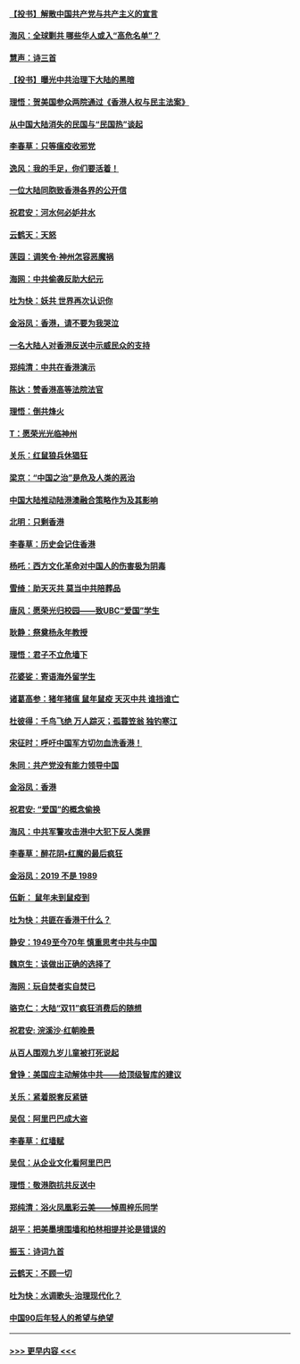 #### [【投书】解散中国共产党与共产主义的宣言](../pages/nsc993/n11679177.md?t=11252322) 
#### [海风：全球剿共 哪些华人或入“高危名单”？](../pages/nsc993/n11678617.md?t=11252322) 
#### [慧声：诗三首](../pages/nsc993/n11678848.md?t=11252322) 
#### [【投书】曝光中共治理下大陆的黑暗](../pages/nsc993/n11678674.md?t=11252322) 
#### [理悟：贺美国参众两院通过《香港人权与民主法案》](../pages/nsc993/n11678104.md?t=11252322) 
#### [从中国大陆消失的民国与“民国热”谈起](../pages/nsc993/n11678075.md?t=11252322) 
#### [李春草：只等瘟疫收邪党](../pages/nsc993/n11677308.md?t=11252322) 
#### [逸风：我的手足，你们要活着！](../pages/nsc993/n11676352.md?t=11252322) 
#### [一位大陆同胞致香港各界的公开信](../pages/nsc993/n11675761.md?t=11252322) 
#### [祝君安：河水何必妒井水](../pages/nsc993/n11675746.md?t=11252322) 
#### [云鹤天：天怒](../pages/nsc993/n11675718.md?t=11252322) 
#### [莲园：调笑令‧神州怎容恶魔祸](../pages/nsc993/n11675648.md?t=11252322) 
#### [海网：中共偷袭反助大纪元](../pages/nsc993/n11673515.md?t=11252322) 
#### [吐为快：妖共 世界再次认识你](../pages/nsc993/n11673506.md?t=11252322) 
#### [金浴凤：香港，请不要为我哭泣](../pages/nsc993/n11673248.md?t=11252322) 
#### [一名大陆人对香港反送中示威民众的支持](../pages/nsc993/n11672615.md?t=11252322) 
#### [郑纯清：中共在香港演示](../pages/nsc993/n11670539.md?t=11252322) 
#### [陈达：赞香港高等法院法官](../pages/nsc993/n11669542.md?t=11252322) 
#### [理悟：倒共烽火](../pages/nsc993/n11668844.md?t=11252322) 
#### [T：愿荣光光临神州](../pages/nsc993/n11668421.md?t=11252322) 
#### [关乐：红鼠狼兵休猖狂](../pages/nsc993/n11668378.md?t=11252322) 
#### [梁京：“中国之治”是危及人类的恶治](../pages/nsc993/n11668328.md?t=11252322) 
#### [中国大陆推动陆港澳融合策略作为及其影响](../pages/nsc993/n11668157.md?t=11252322) 
#### [北明：只剩香港](../pages/nsc993/n11668002.md?t=11252322) 
#### [李春草：历史会记住香港](../pages/nsc993/n11667927.md?t=11252322) 
#### [杨吒：西方文化革命对中国人的伤害极为阴毒](../pages/nsc993/n11664521.md?t=11252322) 
#### [雪绮：助天灭共 莫当中共陪葬品](../pages/nsc993/n11662650.md?t=11252322) 
#### [唐风：愿荣光归校园——致UBC“爱国”学生](../pages/nsc993/n11662194.md?t=11252322) 
#### [耿静：祭奠杨永年教授](../pages/nsc993/n11662514.md?t=11252322) 
#### [理悟：君子不立危墙下](../pages/nsc993/n11662172.md?t=11252322) 
#### [花婆娑：寄语海外留学生](../pages/nsc993/n11662121.md?t=11252322) 
#### [诸葛高参：猪年猪瘟 鼠年鼠疫 天灭中共 谁挡谁亡](../pages/nsc993/n11661980.md?t=11252322) 
#### [杜彼得：千鸟飞绝 万人踪灭；孤蓑笠翁 独钓寒江](../pages/nsc993/n11661170.md?t=11252322) 
#### [宋征时：呼吁中国军方切勿血洗香港！](../pages/nsc993/n11415318.md?t=11252322) 
#### [朱同：共产党没有能力领导中国](../pages/nsc993/n11660421.md?t=11252322) 
#### [金浴凤：香港](../pages/nsc993/n11660419.md?t=11252322) 
#### [祝君安: “爱国”的概念偷换](../pages/nsc993/n11659706.md?t=11252322) 
#### [海风：中共军警攻击港中大犯下反人类罪](../pages/nsc993/n11659632.md?t=11252322) 
#### [李春草：醉花阴•红魔的最后疯狂](../pages/nsc993/n11659287.md?t=11252322) 
#### [金浴凤：2019 不是 1989](../pages/nsc993/n11657663.md?t=11252322) 
#### [伍新： 鼠年未到鼠疫到](../pages/nsc993/n11655098.md?t=11252322) 
#### [吐为快：共匪在香港干什么？](../pages/nsc993/n11654891.md?t=11252322) 
#### [静安：1949至今70年 慎重思考中共与中国](../pages/nsc993/n11651244.md?t=11252322) 
#### [魏京生：该做出正确的选择了](../pages/nsc993/n11653084.md?t=11252322) 
#### [海网：玩自焚者实自焚已](../pages/nsc993/n11652423.md?t=11252322) 
#### [骆克仁：大陆“双11”疯狂消费后的随想](../pages/nsc993/n11652305.md?t=11252322) 
#### [祝君安: 浣溪沙·红朝晚景](../pages/nsc993/n11652258.md?t=11252322) 
#### [从百人围观九岁儿童被打死说起](../pages/nsc993/n11651030.md?t=11252322) 
#### [曾铮：美国应主动解体中共——给顶级智库的建议](../pages/nsc993/n11649888.md?t=11252322) 
#### [关乐：紧着脱套反紧链](../pages/nsc993/n11649069.md?t=11252322) 
#### [吴侃：阿里巴巴成大盗](../pages/nsc993/n11645523.md?t=11252322) 
#### [李春草：红墙赋](../pages/nsc993/n11646389.md?t=11252322) 
#### [吴侃：从企业文化看阿里巴巴](../pages/nsc993/n11645476.md?t=11252322) 
#### [理悟：敬港胞抗共反送中](../pages/nsc993/n11645466.md?t=11252322) 
#### [郑纯清：浴火凤凰彩云美——悼周梓乐同学](../pages/nsc993/n11645155.md?t=11252322) 
#### [胡平：把美墨境围墙和柏林相提并论是错误的](../pages/nsc993/n11645134.md?t=11252322) 
#### [振玉：诗词九首](../pages/nsc993/n11644081.md?t=11252322) 
#### [云鹤天：不顾一切](../pages/nsc993/n11643508.md?t=11252322) 
#### [吐为快：水调歌头·治理现代化？](../pages/nsc993/n11643485.md?t=11252322) 
#### [中国90后年轻人的希望与绝望](../pages/nsc993/n11642317.md?t=11252322) 

----
#### [ >>> 更早内容 <<< ](../indexes/nsc993-earlier.md)
